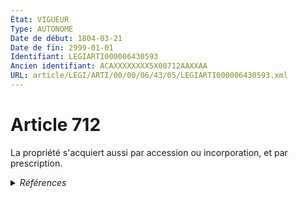 ```yaml
---
État: VIGUEUR
Type: AUTONOME
Date de début: 1804-03-21
Date de fin: 2999-01-01
Identifiant: LEGIARTI000006430593
Ancien identifiant: ACAXXXXXXXX5X00712AAXXAA
URL: article/LEGI/ARTI/00/00/06/43/05/LEGIARTI000006430593.xml
---
```


<h1>Article 712</h1>

La propriété s'acquiert aussi par accession ou incorporation, et par
prescription.


<details>
  <summary><em>Références</em></summary>

  <h2>Références faites par l'article</h2>
  
  <ul>
    <li>
      CODIFICATION source Loi 1803-04-19
    </li>
    <li>
      CREATION source Loi 1803-04-19 promulguée le 29 avril 1803
    </li>
  </ul>
</details>
